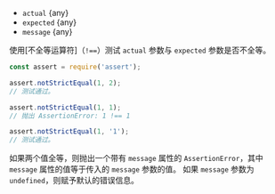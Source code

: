 <!-- YAML
added: v0.1.21
-->
* `actual` {any}
* `expected` {any}
* `message` {any}

使用[不全等运算符]（`!==`）测试 `actual` 参数与 `expected` 参数是否不全等。

```js
const assert = require('assert');

assert.notStrictEqual(1, 2);
// 测试通过。

assert.notStrictEqual(1, 1);
// 抛出 AssertionError: 1 !== 1

assert.notStrictEqual(1, '1');
// 测试通过。
```

如果两个值全等，则抛出一个带有 `message` 属性的 `AssertionError`，其中 `message` 属性的值等于传入的 `message` 参数的值。
如果 `message` 参数为 `undefined`，则赋予默认的错误信息。

